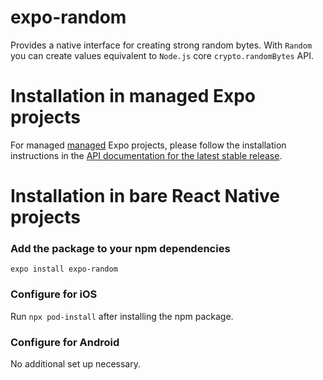 # expo-random

Provides a native interface for creating strong random bytes. With `Random` you can create values equivalent to `Node.js` core `crypto.randomBytes` API.

# Installation in managed Expo projects

For managed [managed](https://docs.expo.io/versions/latest/introduction/managed-vs-bare/) Expo projects, please follow the installation instructions in the [API documentation for the latest stable release](https://docs.expo.io/versions/latest/sdk/random/).

# Installation in bare React Native projects

### Add the package to your npm dependencies

```
expo install expo-random
```

### Configure for iOS

Run `npx pod-install` after installing the npm package.

### Configure for Android

No additional set up necessary.